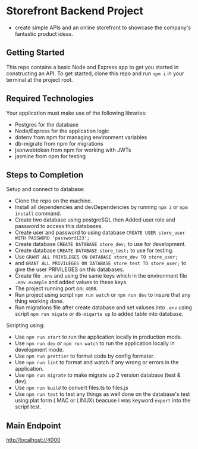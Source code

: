 # Storefront Backend Project
- create simple APIs and an online storefront to showcase the company's fantastic product ideas.

## Getting Started
This repo contains a basic Node and Express app to get you started in constructing an API. To get started, clone this repo and run `npm i` in your terminal at the project root.

## Required Technologies
Your application must make use of the following libraries:
- Postgres for the database
- Node/Express for the application logic
- dotenv from npm for managing environment variables
- db-migrate from npm for migrations
- jsonwebtoken from npm for working with JWTs
- jasmine from npm for testing

## Steps to Completion
Setup and connect to database:
- Clone the repo on the machine.
- Install all dependencies and devDependencies by running `npm i` or `npm install` command.
- Create two database using postgreSQL then Added user role and password to access this databases. 
- Create user and password to using database `CREATE USER store_user WITH PASSWORD 'password123';`
- Create database `CREATE DATABASE store_dev;` to use for development.
- Create database `CREATE DATABASE store_test;` to use for testing.
- Use `GRANT ALL PRIVILEGES ON DATABASE store_dev TO store_user;` 
- and `GRANT ALL PRIVILEGES ON DATABASE store_test TO store_user;` to give the user PRIVILEGES on this databases.
- Create file `.env` and using the same keys which in the environment file `.env.example` and added values to these keys.
- The project running port on: `4000`.
- Run project using script `npm run watch` or `npm run dev` to insure that any thing working done.
- Run migrations file after create database and set valuses into `.env` using script `npm run migate` or `db-migarte up` to added table into database.

Scripting using:
- Use `npm run start` to run the application locally in production mode.
- Use `npm run dev` or `npm run watch` to run the application locally in development mode. 
- Use `npm run prettier` to format code by config formater.
- Use `npm run lint` to format and watch if any wrong or errors in the application.
- Use `npm run migrate` to make migrate up 2 version database (test & dev).
- Use `npm run build` to convert files.ts to files.js
- Use `npm run test` to test any things as well done on the database's test using plat form ( MAC or LINUX)  beacuse i was keyword `export` into the script test.

## Main Endpoint
[http//localhost://4000](http//localhost://4000)